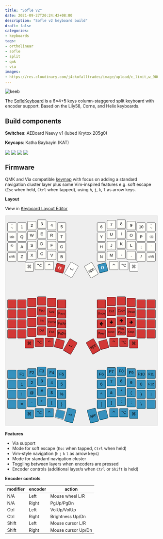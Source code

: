 ```yaml
---
title: "Sofle v2"
date: 2021-09-27T20:24:42+08:00
description: "Sofle v2 keyboard build"
draft: false
categories:
- keyboards
tags:
- ortholinear
- sofle
- split
- qmk
- via
images: 
- https://res.cloudinary.com/j4ckofalltrades/image/upload/c_limit,w_900,g_face/v1631712479/keebs/sofle/sofle_t9qeaa.jpg
---
```


![keeb](https://res.cloudinary.com/j4ckofalltrades/image/upload/c_limit,w_900/v1631712479/keebs/sofle/sofle_t9qeaa.jpg)

The [SofleKeyboard](https://josef-adamcik.cz/electronics/let-me-introduce-you-sofle-keyboard-split-keyboard-based-on-lily58.html)
is a 6×4+5 keys column-staggered split keyboard with encoder support. Based on
the Lily58, Corne, and Helix keyboards.

## Build components

**Switches**: AEBoard Naevy v1 (lubed Krytox 205g0)

**Keycaps**: Katha Baybayin (KAT)

<a>
  <img align="center"
    class="projects"
    src="https://res.cloudinary.com/j4ckofalltrades/image/upload/c_limit,w_900/v1632745785/keebs/sofle/pcb_lks6a4.jpg" />
  <img align="center"
    class="projects"
    src="https://res.cloudinary.com/j4ckofalltrades/image/upload/c_limit,w_900/v1632745779/keebs/sofle/keycap3_iplas8.jpg" />
</a>
<a>
  <img align="center"
    class="projects"
    src="https://res.cloudinary.com/j4ckofalltrades/image/upload/c_limit,w_900/v1632745779/keebs/sofle/keycap1_hvcq0v.jpg" />
</a>
<a>
  <img align="center"
    class="projects"
    src="https://res.cloudinary.com/j4ckofalltrades/image/upload/c_limit,w_900/v1632745781/keebs/sofle/keycap2_l7acwc.jpg" />
</a>

## Firmware

QMK and Via compatible [keymap](https://github.com/j4ckofalltrades/keebs/tree/master/sofle)
with focus on adding a standard navigation cluster layer plus some Vim-inspired
features e.g. soft escape (`Esc` when held, `Ctrl` when tapped), using `h`, `j`, `k`, `l`
as arrow keys.

**Layout**

View in [Keyboard Layout Editor](http://www.keyboard-layout-editor.com/#/gists/a1f6519e723ad81ca151741b53a28b80)

![SofleKeyboard custom keymap](https://raw.githubusercontent.com/j4ckofalltrades/keebs/master/sofle/assets/soflekeyboard.png)

**Features**

- Via support
- Mode for soft escape (`Esc` when tapped, `Ctrl` when held) 
- Vim-style navigation (`h` `j` `k` `l` as arrow keys)
- Mode for standard navigation cluster
- Toggling between layers when encoders are pressed
- Encoder controls (additional layer/s when `Ctrl` or `Shift` is held)

**Encoder controls**

| modifier | encoder | action             |
| -------- | ------- | ------------------ |
| N/A      | Left    | Mouse wheel L/R    |
| N/A      | Right   | PgUp/PgDn          |
| Ctrl     | Left    | VolUp/VolUp        |
| Ctrl     | Right   | Brightness Up/Dn   |
| Shift    | Left    | Mouse cursor L/R   |
| Shift    | Right   | Mouse cursor Up/Dn |
